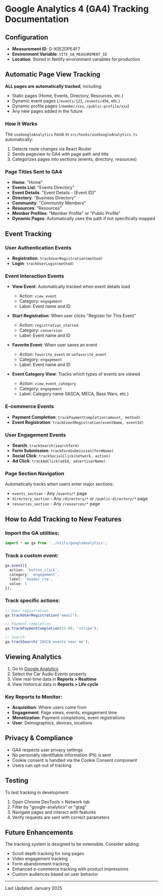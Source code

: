 # Google Analytics 4 (GA4) Tracking Documentation

## Configuration
- **Measurement ID**: G-X0E2DPE4F7
- **Environment Variable**: `VITE_GA_MEASUREMENT_ID`
- **Location**: Stored in Netlify environment variables for production

## Automatic Page View Tracking

**ALL pages are automatically tracked**, including:
- Static pages (Home, Events, Directory, Resources, etc.)
- Dynamic event pages (`/events/123`, `/events/456`, etc.)
- Dynamic profile pages (`/member/xxx`, `/public-profile/xxx`)
- Any new pages added in the future

### How It Works
The `useGoogleAnalytics` hook in `src/hooks/useGoogleAnalytics.ts` automatically:
1. Detects route changes via React Router
2. Sends pageview to GA4 with page path and title
3. Categorizes pages into sections (events, directory, resources)

### Page Titles Sent to GA4
- **Home**: "Home"
- **Events List**: "Events Directory"
- **Event Details**: "Event Details - [Event ID]"
- **Directory**: "Business Directory"
- **Community**: "Community Members"
- **Resources**: "Resources"
- **Member Profiles**: "Member Profile" or "Public Profile"
- **Dynamic Pages**: Automatically uses the path if not specifically mapped

## Event Tracking

### User Authentication Events
- **Registration**: `trackUserRegistration(method)`
- **Login**: `trackUserLogin(method)`

### Event Interaction Events
- **View Event**: Automatically tracked when event details load
  - Action: `view_event`
  - Category: `engagement`
  - Label: Event name and ID
  
- **Start Registration**: When user clicks "Register for This Event"
  - Action: `registration_started`
  - Category: `conversion`
  - Label: Event name and ID

- **Favorite Event**: When user saves an event
  - Action: `favorite_event` or `unfavorite_event`
  - Category: `engagement`
  - Label: Event name and ID

- **Event Category View**: Tracks which types of events are viewed
  - Action: `view_event_category`
  - Category: `engagement`
  - Label: Category name (IASCA, MECA, Bass Wars, etc.)

### E-commerce Events
- **Payment Completion**: `trackPaymentCompletion(amount, method)`
- **Event Registration**: `trackEventRegistration(eventName, eventId)`

### User Engagement Events
- **Search**: `trackSearch(searchTerm)`
- **Form Submission**: `trackFormSubmission(formName)`
- **Social Click**: `trackSocialClick(network, action)`
- **Ad Click**: `trackAdClick(adId, advertiserName)`

### Page Section Navigation
Automatically tracks when users enter major sections:
- `events_section` - Any `/events/*` page
- `directory_section` - Any `/directory/*` or `/public-directory/*` page
- `resources_section` - Any `/resources/*` page

## How to Add Tracking to New Features

### Import the GA utilities:
```typescript
import * as ga from '../utils/googleAnalytics';
```

### Track a custom event:
```typescript
ga.event({
  action: 'button_click',
  category: 'engagement',
  label: 'header_cta',
  value: 1
});
```

### Track specific actions:
```typescript
// User registration
ga.trackUserRegistration('email');

// Payment completion
ga.trackPaymentCompletion(25.00, 'stripe');

// Search
ga.trackSearch('IASCA events near me');
```

## Viewing Analytics

1. Go to [Google Analytics](https://analytics.google.com/)
2. Select the Car Audio Events property
3. View real-time data in **Reports > Realtime**
4. View historical data in **Reports > Life cycle**

### Key Reports to Monitor:
- **Acquisition**: Where users come from
- **Engagement**: Page views, events, engagement time
- **Monetization**: Payment completions, event registrations
- **User**: Demographics, devices, locations

## Privacy & Compliance

- GA4 respects user privacy settings
- No personally identifiable information (PII) is sent
- Cookie consent is handled via the Cookie Consent component
- Users can opt-out of tracking

## Testing

To test tracking in development:
1. Open Chrome DevTools > Network tab
2. Filter by "google-analytics" or "gtag"
3. Navigate pages and interact with features
4. Verify requests are sent with correct parameters

## Future Enhancements

The tracking system is designed to be extensible. Consider adding:
- Scroll depth tracking for long pages
- Video engagement tracking
- Form abandonment tracking
- Enhanced e-commerce tracking with product impressions
- Custom audiences based on user behavior

---
Last Updated: January 2025